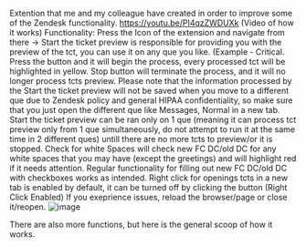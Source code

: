 Extention that me and my colleague have created in order to improve some of the Zendesk functionality.
https://youtu.be/PI4qzZWDUXk (Video of how it works)
Functionality:
Press the Icon of the extension and navigate from there ->
Start the ticket preview is responsible for providing you with the preview of the tct, you can use it on any que you like. (Example - Critical. Press the button and it will begin the process, every processed tct will be highlighted in yellow.
       Stop button will terminate the process, and it will no longer process tcts preview.
Please note that the information processed by the Start the ticket preview will not be saved when you move to a different que due to Zendesk policy and general HIPAA confidentiality, so make sure that you just open the different que like Messages, Normal in a new tab.
Start the ticket preview can be ran only on 1 que (meaning it can process tct preview only from 1 que simultaneously, do not attempt to run it at the same time in 2 different ques)  untill there are no more tcts to preview/or it is stopped.
Check for white Spaces will check new FC DC/old DC for any white spaces that you may have (except the greetings) and will highlight red if it needs attention.
Regular functionality for filling out new FC DC/old DC with checkboxes works as intended.
Right click for openings tcts in a new tab is enabled by default, it can be turned off by clicking the button (Right Click Enabled)
If you exeprience issues, reload the browser/page or close it/reopen.
![image](https://github.com/Serpantiner/Zendesk_Extension/assets/85799080/675166e7-726a-47e7-9a78-c134a88ed0d4)

There are also more functions, but here is the general scoop of how it works.
